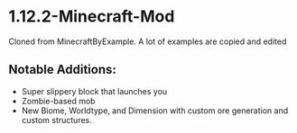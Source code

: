 # 1.12.2-Minecraft-Mod
Cloned from MinecraftByExample. A lot of examples are copied and edited

## Notable Additions:
* Super slippery block that launches you
* Zombie-based mob
* New Biome, Worldtype, and Dimension with custom ore generation and custom structures. 
